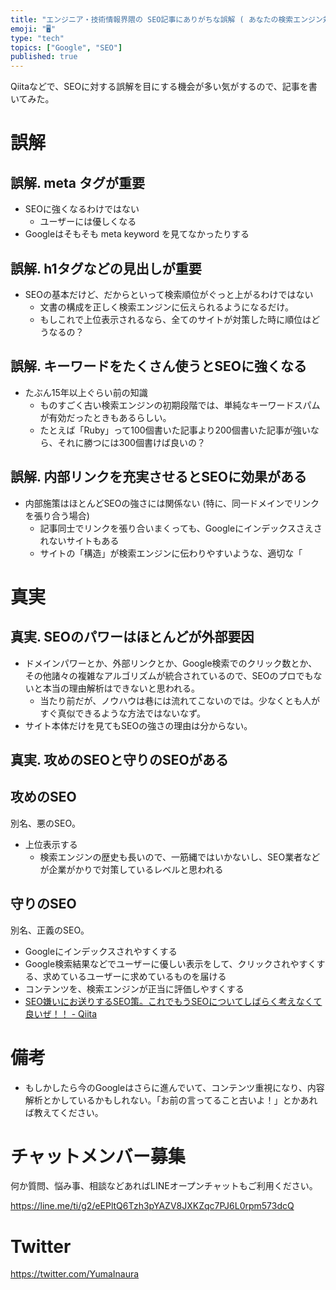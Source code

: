```yaml
---
title: "エンジニア・技術情報界隈の SEO記事にありがちな誤解 ( あなたの検索エンジン対策、大丈夫ですか？ )"
emoji: "🖥"
type: "tech"
topics: ["Google", "SEO"]
published: true
---
```


Qiitaなどで、SEOに対する誤解を目にする機会が多い気がするので、記事を書いてみた。

# 誤解

## 誤解. meta タグが重要

- SEOに強くなるわけではない
  - ユーザーには優しくなる
- Googleはそもそも meta keyword を見てなかったりする

## 誤解. h1タグなどの見出しが重要

- SEOの基本だけど、だからといって検索順位がぐっと上がるわけではない
  - 文書の構成を正しく検索エンジンに伝えられるようになるだけ。
  - もしこれで上位表示されるなら、全てのサイトが対策した時に順位はどうなるの？

## 誤解. キーワードをたくさん使うとSEOに強くなる

- たぶん15年以上ぐらい前の知識
  - ものすごく古い検索エンジンの初期段階では、単純なキーワードスパムが有効だったときもあるらしい。
  - たとえば「Ruby」って100個書いた記事より200個書いた記事が強いなら、それに勝つには300個書けば良いの？

## 誤解. 内部リンクを充実させるとSEOに効果がある

- 内部施策はほとんどSEOの強さには関係ない (特に、同一ドメインでリンクを張り合う場合)
  - 記事同士でリンクを張り合いまくっても、Googleにインデックスさえされないサイトもある
  - サイトの「構造」が検索エンジンに伝わりやすいような、適切な「

# 真実


## 真実. SEOのパワーはほとんどが外部要因

- ドメインパワーとか、外部リンクとか、Google検索でのクリック数とか、その他諸々の複雑なアルゴリズムが統合されているので、SEOのプロでもないと本当の理由解析はできないと思われる。
  - 当たり前だが、ノウハウは巷には流れてこないのでは。少なくとも人がすぐ真似できるような方法ではないなず。
- サイト本体だけを見てもSEOの強さの理由は分からない。

## 真実. 攻めのSEOと守りのSEOがある

## 攻めのSEO

別名、悪のSEO。

- 上位表示する
  - 検索エンジンの歴史も長いので、一筋縄ではいかないし、SEO業者などが企業がかりで対策しているレベルと思われる

## 守りのSEO

別名、正義のSEO。

- Googleにインデックスされやすくする
- Google検索結果などでユーザーに優しい表示をして、クリックされやすくする、求めているユーザーに求めているものを届ける
- コンテンツを、検索エンジンが正当に評価しやすくする
- [SEO嫌いにお送りするSEO策。これでもうSEOについてしばらく考えなくて良いぜ！！ - Qiita](https://qiita.com/taiyop/items/050c6749fb693dae8f82)

# 備考

- もしかしたら今のGoogleはさらに進んでいて、コンテンツ重視になり、内容解析とかしているかもしれない。「お前の言ってること古いよ！」とかあれば教えてください。









<!-- Update From Qiita API -->

# チャットメンバー募集


何か質問、悩み事、相談などあればLINEオープンチャットもご利用ください。

https://line.me/ti/g2/eEPltQ6Tzh3pYAZV8JXKZqc7PJ6L0rpm573dcQ





# Twitter


https://twitter.com/YumaInaura


<!-- Update From Qiita API -->


